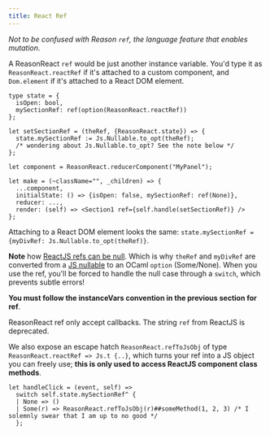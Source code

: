 ```yaml
---
title: React Ref
---
```


_Not to be confused with Reason `ref`, the language feature that enables mutation_.

A ReasonReact `ref` would be just another instance variable. You'd type it as `ReasonReact.reactRef` if it's attached to a custom component, and `Dom.element` if it's attached to a React DOM element.

```reason
type state = {
  isOpen: bool,
  mySectionRef: ref(option(ReasonReact.reactRef))
};

let setSectionRef = (theRef, {ReasonReact.state}) => {
  state.mySectionRef := Js.Nullable.to_opt(theRef);
  /* wondering about Js.Nullable.to_opt? See the note below */
};

let component = ReasonReact.reducerComponent("MyPanel");

let make = (~className="", _children) => {
  ...component,
  initialState: () => {isOpen: false, mySectionRef: ref(None)},
  reducer: ...,
  render: (self) => <Section1 ref={self.handle(setSectionRef)} />
};
```

Attaching to a React DOM element looks the same: `state.mySectionRef = {myDivRef: Js.Nullable.to_opt(theRef)}`.

**Note** how [ReactJS refs can be null](https://github.com/facebook/react/issues/9328#issuecomment-298438237). Which is why `theRef` and `myDivRef` are converted from a [JS nullable](https://bucklescript.github.io/docs/en/null-undefined-option.html) to an OCaml `option` (Some/None). When you use the ref, you'll be forced to handle the null case through a `switch`, which prevents subtle errors!

**You must follow the instanceVars convention in the previous section for ref**.

ReasonReact ref only accept callbacks. The string `ref` from ReactJS is deprecated.

We also expose an escape hatch `ReasonReact.refToJsObj` of type `ReasonReact.reactRef => Js.t {..}`, which turns your ref into a JS object you can freely use; **this is only used to access ReactJS component class methods**.

```reason
let handleClick = (event, self) =>
  switch self.state.mySectionRef^ {
  | None => ()
  | Some(r) => ReasonReact.refToJsObj(r)##someMethod(1, 2, 3) /* I solemnly swear that I am up to no good */
  };
```
